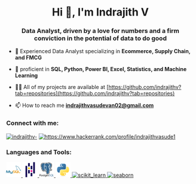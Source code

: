 <h1 align="center">Hi 👋, I'm Indrajith V</h1>
<h3 align="center">Data Analyst, driven by a love for numbers and a firm conviction in the potential of data to do good</h3>

- 🔭 Experienced Data Analyst specializing in **Ecommerce, Supply Chain, and FMCG**

- 👯 proficient in **SQL, Python, Power BI, Excel, Statistics, and Machine Learning**

- 👨‍💻 All of my projects are available at [https://github.com/indrajithv?tab=repositories](https://github.com/indrajithv?tab=repositories)

- 📫 How to reach me **indrajithvasudevan02@gmail.com**

<h3 align="left">Connect with me:</h3>
<p align="left">
<a href="https://linkedin.com/in/indrajithv-" target="blank"><img align="center" src="https://raw.githubusercontent.com/rahuldkjain/github-profile-readme-generator/master/src/images/icons/Social/linked-in-alt.svg" alt="indrajithv-" height="30" width="40" /></a>
<a href="https://www.hackerrank.com/profile/indrajithvasude1" target="blank"><img align="center" src="https://raw.githubusercontent.com/rahuldkjain/github-profile-readme-generator/master/src/images/icons/Social/hackerrank.svg" alt="https://www.hackerrank.com/profile/indrajithvasude1" height="30" width="40" /></a>
</p>

<h3 align="left">Languages and Tools:</h3>
<p align="left"> <a href="https://www.mysql.com/" target="_blank" rel="noreferrer"> <img src="https://raw.githubusercontent.com/devicons/devicon/master/icons/mysql/mysql-original-wordmark.svg" alt="mysql" width="40" height="40"/> </a> <a href="https://pandas.pydata.org/" target="_blank" rel="noreferrer"> <img src="https://raw.githubusercontent.com/devicons/devicon/2ae2a900d2f041da66e950e4d48052658d850630/icons/pandas/pandas-original.svg" alt="pandas" width="40" height="40"/> </a> <a href="https://www.postgresql.org" target="_blank" rel="noreferrer"> <img src="https://raw.githubusercontent.com/devicons/devicon/master/icons/postgresql/postgresql-original-wordmark.svg" alt="postgresql" width="40" height="40"/> </a> <a href="https://www.python.org" target="_blank" rel="noreferrer"> <img src="https://raw.githubusercontent.com/devicons/devicon/master/icons/python/python-original.svg" alt="python" width="40" height="40"/> </a> <a href="https://scikit-learn.org/" target="_blank" rel="noreferrer"> <img src="https://upload.wikimedia.org/wikipedia/commons/0/05/Scikit_learn_logo_small.svg" alt="scikit_learn" width="40" height="40"/> </a> <a href="https://seaborn.pydata.org/" target="_blank" rel="noreferrer"> <img src="https://seaborn.pydata.org/_images/logo-mark-lightbg.svg" alt="seaborn" width="40" height="40"/> </a> </p>

